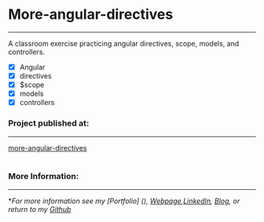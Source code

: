 # More-angular-directives
---

A classroom exercise practicing angular directives, scope, models, and controllers.

- [x] Angular
- [x] directives
- [x] $scope
- [x] models
- [x] controllers

### Project published at: 
---

[more-angular-directives](https://trrapp12-ironyard.github.io/more-angular-directives/)
<br/>
<br/>
### More Information:
---

\**For more information see my [Portfolio] (), [Webpage](http://web-karma.org),[LinkedIn](https://www.linkedin.com/in/trevor-rapp-042a1037), [Blog](http://web-karma.net), or return to my [Github](https://github.com/trrapp12)*
